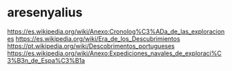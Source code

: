 # aresenyalius
https://es.wikipedia.org/wiki/Anexo:Cronolog%C3%ADa_de_las_exploraciones
https://es.wikipedia.org/wiki/Era_de_los_Descubrimientos
https://pt.wikipedia.org/wiki/Descobrimentos_portugueses
https://es.wikipedia.org/wiki/Anexo:Expediciones_navales_de_exploraci%C3%B3n_de_Espa%C3%B1a
